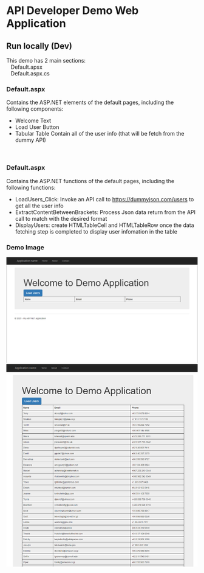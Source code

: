 
# API Developer Demo Web Application

## Run locally (Dev)

This demo has 2 main sections: <br/>
&nbsp;&nbsp;&nbsp;Default.apsx <br/>
&nbsp;&nbsp;&nbsp;Default.aspx.cs <br/>

### Default.aspx
Contains the ASP.NET elements of the default pages, including the following components:
- Welcome Text
- Load User Button
- Tabular Table Contain all of the user info (that will be fetch from the dummy API)

<br/>

### Default.aspx
Contains the ASP.NET functions of the default pages, including the following functions:
- LoadUsers_Click: Invoke an API call to https://dummyjson.com/users to get all the user info
- ExtractContentBetweenBrackets: Process Json data return from the API call to match with the desired format 
- DisplayUsers: create HTMLTableCell and HTMLTableRow once the data fetching step is completed to display user infomation in the table

### Demo Image
![Main Page Before Load User is hit](https://github.com/nhatduy227/ASP-DEMO-APP/blob/master/assets/Before.png)
![Main Page After Load User is hit](https://github.com/nhatduy227/ASP-DEMO-APP/blob/master/assets/After.png)


